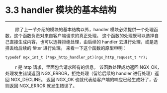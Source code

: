 # 3.3 handler 模块的基本结构
***

&emsp;&emsp;
除了上一节介绍的模块的基本结构以外，handler 模块必须提供一个处理函数，这个函数负责对来自客户端请求的真正处理。
这个函数的处理既可以选择自己直接生成内容，也可以选择拒绝处理，由后续的 handler 去进行处理，或是选择丢给后续的 filter 进行处理。
来看一下这个函数的原型申明：

    typedef ngx_int_t (*ngx_http_handler_pt)(ngx_http_request_t *r);

&emsp;&emsp;
r 是 http 请求，里面包含请求所有的信息。
该函数处理成功返回 NGX\_OK，处理发生错误返回 NGX\_ERROR，拒绝处理（留给后续的 handler 进行处理）返回 NGX\_DECLINE。
返回 NGX\_OK 也就代表给客户端的响应已经生成好了，否则返回 NGX\_ERROR 就发生错误了。